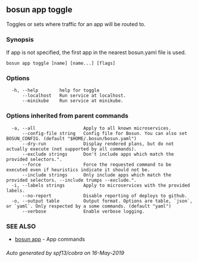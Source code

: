 ## bosun app toggle

Toggles or sets where traffic for an app will be routed to.

### Synopsis

If app is not specified, the first app in the nearest bosun.yaml file is used.

```
bosun app toggle [name] [name...] [flags]
```

### Options

```
  -h, --help        help for toggle
      --localhost   Run service at localhost.
      --minikube    Run service at minikube.
```

### Options inherited from parent commands

```
  -a, --all                  Apply to all known microservices.
      --config-file string   Config file for Bosun. You can also set BOSUN_CONFIG. (default "$HOME/.bosun/bosun.yaml")
      --dry-run              Display rendered plans, but do not actually execute (not supported by all commands).
      --exclude strings      Don't include apps which match the provided selectors.".
      --force                Force the requested command to be executed even if heuristics indicate it should not be.
      --include strings      Only include apps which match the provided selectors. --include trumps --exclude.".
  -i, --labels strings       Apply to microservices with the provided labels.
      --no-report            Disable reporting of deploys to github.
  -o, --output table         Output format. Options are table, `json`, or `yaml`. Only respected by a some commands. (default "yaml")
      --verbose              Enable verbose logging.
```

### SEE ALSO

* [bosun app](bosun_app.md)	 - App commands

###### Auto generated by spf13/cobra on 16-May-2019
